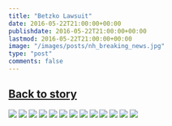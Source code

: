 ```yaml
---
title: "Betzko Lawsuit"
date: 2016-05-22T21:00:00+00:00
publishdate: 2016-05-22T21:00:00+00:00
lastmod: 2016-05-22T21:00:00+00:00
image: "/images/posts/nh_breaking_news.jpg"
type: "post"
comments: false
---
```

## [Back to story](/news/new-holland-makes-case)

![](images/betzko_lawsuit/page01.jpg)
![](images/betzko_lawsuit/page02.jpg)
![](images/betzko_lawsuit/page03.jpg)
![](images/betzko_lawsuit/page04.jpg)
![](images/betzko_lawsuit/page05.jpg)
![](images/betzko_lawsuit/page06.jpg)
![](images/betzko_lawsuit/page07.jpg)
![](images/betzko_lawsuit/page08.jpg)
![](images/betzko_lawsuit/page09.jpg)
![](images/betzko_lawsuit/page10.jpg)
![](images/betzko_lawsuit/page11.jpg)
![](images/betzko_lawsuit/page12.jpg)
![](images/betzko_lawsuit/page13.jpg)